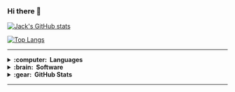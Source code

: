 ### Hi there 👋

<!--
Here are some ideas to get you started:

- 🔭 I’m currently working on ...
- 🌱 I’m currently learning ...
- 👯 I’m looking to collaborate on ...
- 🤔 I’m looking for help with ...
- 💬 Ask me about ...
- 📫 How to reach me: ...
- 😄 Pronouns: ...
- ⚡ Fun fact: ...
-->
[![Jack's GitHub stats](https://github-readme-stats.vercel.app/api?username=jack-hanlon)](https://github.com/anuraghazra/github-readme-stats)

[![Top Langs](https://github-readme-stats.vercel.app/api/top-langs/?username=jack-hanlon&hide=jupyter%20notebook&layout=compact&exclude_repo=dwm,dmenu,st-1,st,dwm-archived,DWMIM,dotfiles,ugrind)](https://github.com/anuraghazra/github-readme-stats)


<!--
<p align="center">
  <a href="mailto:jacklhanlon@yahoo.co.uk"><img src="https://img.shields.io/badge/email-%23D14836.svg?&style=for-the-badge&logo=gmail&logoColor=white" /></a>&nbsp;&nbsp;&nbsp;&nbsp;
  <a href="https://www.instagram.com/jackhanlonfit/"><img src="https://img.shields.io/badge/instagram-%23dc2743.svg?&style=for-the-badge&logo=instagram&logoColor=white" /></a>&nbsp;&nbsp;&nbsp;&nbsp;
  <a href="https://www.linkedin.com/in/jack-hanlon-50267a125/"><img src="https://img.shields.io/badge/linkedin-%230077B5.svg?&style=for-the-badge&logo=linkedin&logoColor=white" /></a>&nbsp;&nbsp;&nbsp;&nbsp;
  </a>
</p>
-->
<hr/>

<details>
  <summary><b>:computer: &nbsp;Languages</b></summary>
  <br/>

![Java](https://img.shields.io/badge/JAVA-007396.svg?&style=flat&logo=java&logoColor=white)&nbsp;
![Python](https://img.shields.io/badge/PYTHON-3776AB.svg?&style=flat&logo=python&logoColor=white)&nbsp;
![C](https://img.shields.io/badge/C-3b3b3b.svg?&style=flat&logo=c&logoColor=white)&nbsp;
![HTML5](https://img.shields.io/badge/HTML5-E34F26.svg?&style=flat&logo=html5&logoColor=white)&nbsp;
![CSS3](https://img.shields.io/badge/CSS3-%231572B6.svg?&style=flat&logo=css3&logoColor=white)&nbsp;
![JavaScript](https://img.shields.io/badge/JAVASCRIPT-323330.svg?&style=flat&logo=javascript&logoColor=%23F7DF1E)\
![PHP](https://img.shields.io/badge/PHP-%231572B6.svg?&style=flat&logo=php&logoColor=white)&nbsp;
![R](https://img.shields.io/badge/R-%231572B6.svg?&style=flat&logo=r&logoColor=white)&nbsp;
![MATLAB](https://img.shields.io/badge/MATLAB-%231572B6.svg?&style=flat&logo=matlab&logoColor=white)&nbsp;
![ASSEMBLY](https://img.shields.io/badge/ASSEMBLY-%231572B6.svg?&style=flat&logo=assembly&logoColor=white)&nbsp;
![TypeScript](https://img.shields.io/badge/TYPESCRIPT-3776AB.svg?&style=flat&logo=typescript&logoColor=white)&nbsp;
![C++](https://img.shields.io/badge/C++-3b3b3b.svg?&style=flat&logo=cplusplus&logoColor=white)&nbsp;
![SQL](https://img.shields.io/badge/SQL-3b3b3b.svg?&style=flat&logo=sql&logoColor=white)&nbsp;

</details>

<!--
Details
-->

<details>
  <summary><b>:brain: &nbsp;Software</b></summary>
  <br/>


![Git](https://img.shields.io/badge/GIT-%23F05033.svg?&style=flat&logo=git&logoColor=white)&nbsp;
![GitHub](https://img.shields.io/badge/GITHUB-%23121011.svg?&style=flat&logo=github&logoColor=white)&nbsp;
![GitLab](https://img.shields.io/badge/GITLAB-%23181717.svg?&style=flat&logo=gitlab&logoColor=white)&nbsp;
![Atom](https://img.shields.io/badge/ATOM-007ACC.svg?&style=flat&logo=atom)&nbsp;
![REACT](https://img.shields.io/badge/REACT-%2320232a.svg?style=flat&logo=react&logoColor=%2361DAFB)&nbsp;
![REACT NATIVE](https://img.shields.io/badge/REACT-NATIVE-%2320232a.svg?style=flat&logo=react&logoColor=%2361DAFB)&nbsp;
![VUE](https://img.shields.io/badge/VUE-%2320232a.svg?style=flat&logo=vue&logoColor=%2361DAFB)&nbsp;
![DJANGO](https://img.shields.io/badge/DJANGO-%2320232a.svg?style=flat&logo=django&logoColor=%2361DAFB)&nbsp;
![FLASK](https://img.shields.io/badge/FLASK-%2320232a.svg?style=flat&logo=flask&logoColor=%2361DAFB)&nbsp;
![MONGODB](https://img.shields.io/badge/MONGODB-%2320232a.svg?style=flat&logo=mongodb&logoColor=%2361DAFB)&nbsp;
![POSTGRESQL](https://img.shields.io/badge/POSTGRESQL-%2320232a.svg?style=flat&logo=postgresql&logoColor=%2361DAFB)&nbsp;
![ANDROID](https://img.shields.io/badge/ANDROID-%2320232a.svg?style=flat&logo=android&logoColor=%2361DAFB)&nbsp;

</details>

<!--
Details
-->

<details>
  <summary><b>:gear: &nbsp;GitHub Stats</b></summary>
  <br/>
    <p align="center">
        <img height="137px" src="https://github-readme-streak-stats.herokuapp.com/?user=jack-hanlon&hide_border=true&theme=nightowl" />
    </p>
</details>

<hr/>
<br/>

<!-- <p align="right">
<img src="https://komarev.com/ghpvc/?username=jack-hanlon&style=plastic&label=Views"><img>
<img src="https://badges.pufler.dev/visits/jack-hanlon/jack-hanlon?color=black&logo=github" />
</p>
 -->
